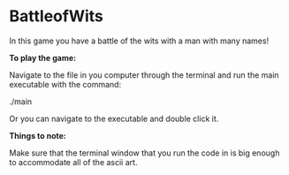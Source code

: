 # BattleofWits
In this game you have a battle of the wits with a man with many names!

**To play the game:**

Navigate to the file in you computer through the terminal and run the 
main executable with the command: 

./main

Or you can navigate to the executable and double click it.


**Things to note:**

Make sure that the terminal window that you run the code in is big enough
to accommodate all of the ascii art.
